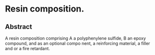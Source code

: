 # Resin composition.

## Abstract
A resin composition comprising A a polyphenylene sulfide, B an epoxy compound, and as an optional compo nent, a reinforcing material, a filler and or a fire retardant.